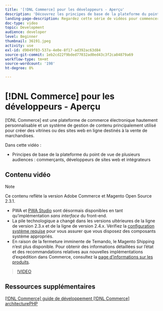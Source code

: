 ```yaml
---
title: '[!DNL Commerce] pour les développeurs - Aperçu'
description: 'Découvrez les principes de base de la plateforme du point de vue de plusieurs audiences : commerçants, développeurs de magasins web et intégrateurs.'
landing-page-description: Regardez cette série de vidéos pour commencer votre projet de développement principal pour Commerce.
doc-type: video
topic: Development
audience: developer
level: Beginner
thumbnail: 36191.jpeg
activity: use
exl-id: d9049f03-537a-4e0e-8f17-ad392ac63d84
source-git-commit: 1eb2cd22f9bded77032ad0ed43c3f2ca84879a69
workflow-type: tm+mt
source-wordcount: '198'
ht-degree: 0%

---
```


# [!DNL Commerce] pour les développeurs - Aperçu

[!DNL Commerce] est une plateforme de commerce électronique hautement personnalisable et un système de gestion de contenu principalement utilisé pour créer des vitrines ou des sites web en ligne destinés à la vente de marchandises.

Dans cette vidéo :

- Principes de base de la plateforme du point de vue de plusieurs audiences : commerçants, développeurs de sites web et intégrateurs

## Contenu vidéo

>[!NOTE]
>
>Ce contenu reflète la version Adobe Commerce et Magento Open Source 2.3.1.
>
>- PWA et [PWA Studio](http://pwastudio.io/) sont désormais disponibles en tant qu’implémentation _sans interface_ du front-end.
>- La pile technologique a changé dans les versions ultérieures de la ligne de version 2.3.x et de la ligne de version 2.4.x. Vérifiez la [configuration système requise](https://devdocs.magento.com/guides/v2.4/install-gde/system-requirements.html) pour vous assurer que vous disposez des composants système appropriés.
>- En raison de la fermeture imminente de Temando, le Magento Shipping n’est plus disponible. Pour obtenir des informations détaillées sur l’état et des recommandations relatives aux nouvelles implémentations d’expédition dans Commerce, consultez la [page d’informations sur les produits](https://magento.com/shipping).



>[!VIDEO](https://video.tv.adobe.com/v/36191?quality=12&learn=on)

## Ressources supplémentaires

[[!DNL Commerce] guide de développement ](https://devdocs.magento.com/guides/v2.4/architecture/bk-architecture.html)
[[!DNL Commerce] architecturePHP](https://devdocs.magento.com/guides/v2.4/extension-dev-guide/bk-extension-dev-guide.html)
